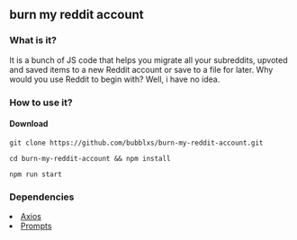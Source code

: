 ## burn my reddit account

<h3>What is it?</h3>
It is a bunch of JS code that helps you migrate all your subreddits, upvoted and saved items to a new Reddit account or save to a file for later.
Why would you use Reddit to begin with? Well, i have no idea.

<h3>How to use it?</h3>

####  Download
```
git clone https://github.com/bubblxs/burn-my-reddit-account.git
```
```
cd burn-my-reddit-account && npm install
```
```
npm run start
```
### Dependencies

<li><a href="https://axios-http.com/">Axios</a></li>
<!-- <li><a href="https://www.npmjs.com/package/chalk">Chalk</a></li> -->
<li><a href="https://www.npmjs.com/package/prompts">Prompts</a></li>
